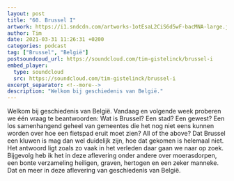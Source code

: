 ```yaml
---
layout: post
title: "60. Brussel I"
artwork: https://i1.sndcdn.com/artworks-1otEsaL2CiS6d5wF-bacMNA-large.jpg
author: Tim
date: 2021-03-31 11:26:31 +0200
categories: podcast
tag: ["Brussel", "België"]
postsoundcoud_url: https://soundcloud.com/tim-gistelinck/brussel-i
embed_player:
  type: soundcloud
  src: https://soundcloud.com/tim-gistelinck/brussel-i
excerpt_separator: <!--more-->
description: "Welkom bij geschiedenis van België."
---
```

Welkom bij geschiedenis van België. Vandaag en volgende week proberen we één vraag te beantwoorden: Wat is Brussel? Een stad? Een gewest? Een los samenhangend geheel van gemeentes die het nog niet eens kunnen worden over hoe een fietspad eruit moet zien? All of the above? Dat Brussel een kluwen is mag dan wel duidelijk zijn, hoe dat gekomen is helemaal niet. Het antwoord ligt zoals zo vaak in het verleden daar gaan we naar op zoek. Bijgevolg heb ik het in deze aflevering onder andere over moerasdorpen, een bonte verzameling heiligen, graven, hertogen en een zeker manneke. Dat en meer in deze aflevering van geschiedenis van België.